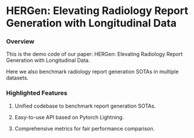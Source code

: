 # HERGen: Elevating Radiology Report Generation with Longitudinal Data

### Overview

This is the demo code of our paper: HERGen: Elevating Radiology Report Generation with Longitudinal Data.

Here we also benchmark radiology report generation SOTAs in multiple datasets.

### Highlighted Features

1. Unified codebase to benchmark report generation SOTAs. 

2. Easy-to-use API based on Pytorch Lightning.

3. Comprehensive metrics for fair performance comparison.
